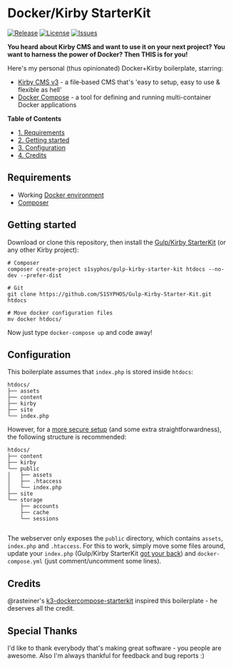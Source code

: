 # Docker/Kirby StarterKit
[![Release](https://img.shields.io/github/release/S1SYPHOS/Docker-Kirby-Starter-Kit.svg)](https://github.com/S1SYPHOS/Docker-Kirby-Starter-Kit/releases) [![License](https://img.shields.io/github/license/S1SYPHOS/Docker-Kirby-Starter-Kit.svg)](https://github.com/S1SYPHOS/Docker-Kirby-Starter-Kit/blob/master/LICENSE) [![Issues](https://img.shields.io/github/issues/S1SYPHOS/Docker-Kirby-Starter-Kit.svg)](https://github.com/S1SYPHOS/Docker-Kirby-Starter-Kit/issues)

**You heard about Kirby CMS and want to use it on your next project? You want to harness the power of Docker? Then THIS is for you!**

Here's my personal (thus opinionated) Docker+Kirby boilerplate, starring:
- [Kirby CMS v3](https://getkirby.com) - a file‑based CMS that's 'easy to setup, easy to use & flexible as hell'
- [Docker Compose](https://docs.docker.com/compose/overview) - a tool for defining and running multi-container Docker applications

**Table of Contents**
- [1. Requirements](#requirements)
- [2. Getting started](#getting-started)
- [3. Configuration](#configuration)
- [4. Credits](#credits)

## Requirements
- Working [Docker environment](https://docs.docker.com/compose/gettingstarted)
- [Composer](https://getcomposer.org)

## Getting started
Download or clone this repository, then install the [Gulp/Kirby StarterKit](https://github.com/S1SYPHOS/Gulp-Kirby-Starter-Kit) (or any other Kirby project):

```text
# Composer
composer create-project s1syphos/gulp-kirby-starter-kit htdocs --no-dev --prefer-dist

# Git
git clone https://github.com/S1SYPHOS/Gulp-Kirby-Starter-Kit.git htdocs

# Move docker configuration files
mv docker htdocs/
```

Now just type `docker-compose up` and code away!

## Configuration
This boilerplate assumes that `index.php` is stored inside `htdocs`:

```text
htdocs/
├── assets
├── content
├── kirby
├── site
└── index.php
```

However, for a [more secure setup](https://getkirby.com/docs/guide/configuration#custom-folder-setup) (and some extra straightforwardness), the following structure is recommended:

```text
htdocs/
├── content
├── kirby
└── public
│   ├── assets
│   ├── .htaccess
│   └── index.php
├── site
└── storage
    ├── accounts
    ├── cache
    └── sessions


```

The webserver only exposes the `public` directory, which contains `assets`, `index.php` and `.htaccess`. For this to work, simply move some files around, update your `index.php` (Gulp/Kirby StarterKit [got your back](https://github.com/S1SYPHOS/Gulp-Kirby-Starter-Kit/blob/master/index.php)) and `docker-compose.yml` (just comment/uncomment some lines).

## Credits
@rasteiner's [k3-dockercompose-starterkit](https://github.com/rasteiner/k3-dockercompose-starterkit) inspired this boilerplate - he deserves all the credit.

## Special Thanks
I'd like to thank everybody that's making great software - you people are awesome. Also I'm always thankful for feedback and bug reports :)
